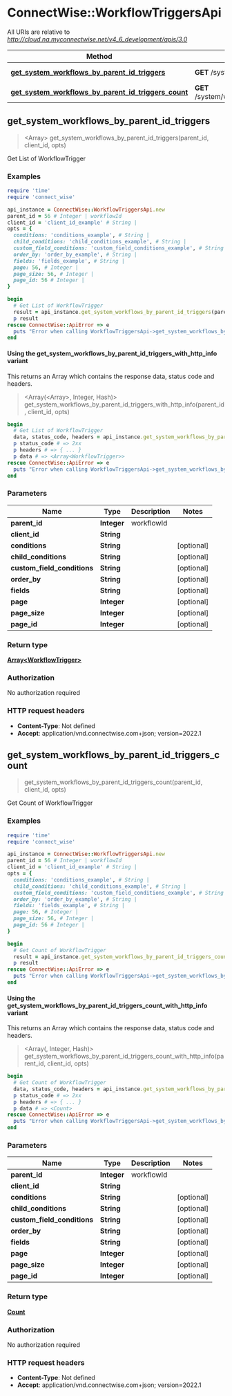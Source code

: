 # ConnectWise::WorkflowTriggersApi

All URIs are relative to *http://cloud.na.myconnectwise.net/v4_6_development/apis/3.0*

| Method | HTTP request | Description |
| ------ | ------------ | ----------- |
| [**get_system_workflows_by_parent_id_triggers**](WorkflowTriggersApi.md#get_system_workflows_by_parent_id_triggers) | **GET** /system/workflows/{parentId}/triggers | Get List of WorkflowTrigger |
| [**get_system_workflows_by_parent_id_triggers_count**](WorkflowTriggersApi.md#get_system_workflows_by_parent_id_triggers_count) | **GET** /system/workflows/{parentId}/triggers/count | Get Count of WorkflowTrigger |


## get_system_workflows_by_parent_id_triggers

> <Array<WorkflowTrigger>> get_system_workflows_by_parent_id_triggers(parent_id, client_id, opts)

Get List of WorkflowTrigger

### Examples

```ruby
require 'time'
require 'connect_wise'

api_instance = ConnectWise::WorkflowTriggersApi.new
parent_id = 56 # Integer | workflowId
client_id = 'client_id_example' # String | 
opts = {
  conditions: 'conditions_example', # String | 
  child_conditions: 'child_conditions_example', # String | 
  custom_field_conditions: 'custom_field_conditions_example', # String | 
  order_by: 'order_by_example', # String | 
  fields: 'fields_example', # String | 
  page: 56, # Integer | 
  page_size: 56, # Integer | 
  page_id: 56 # Integer | 
}

begin
  # Get List of WorkflowTrigger
  result = api_instance.get_system_workflows_by_parent_id_triggers(parent_id, client_id, opts)
  p result
rescue ConnectWise::ApiError => e
  puts "Error when calling WorkflowTriggersApi->get_system_workflows_by_parent_id_triggers: #{e}"
end
```

#### Using the get_system_workflows_by_parent_id_triggers_with_http_info variant

This returns an Array which contains the response data, status code and headers.

> <Array(<Array<WorkflowTrigger>>, Integer, Hash)> get_system_workflows_by_parent_id_triggers_with_http_info(parent_id, client_id, opts)

```ruby
begin
  # Get List of WorkflowTrigger
  data, status_code, headers = api_instance.get_system_workflows_by_parent_id_triggers_with_http_info(parent_id, client_id, opts)
  p status_code # => 2xx
  p headers # => { ... }
  p data # => <Array<WorkflowTrigger>>
rescue ConnectWise::ApiError => e
  puts "Error when calling WorkflowTriggersApi->get_system_workflows_by_parent_id_triggers_with_http_info: #{e}"
end
```

### Parameters

| Name | Type | Description | Notes |
| ---- | ---- | ----------- | ----- |
| **parent_id** | **Integer** | workflowId |  |
| **client_id** | **String** |  |  |
| **conditions** | **String** |  | [optional] |
| **child_conditions** | **String** |  | [optional] |
| **custom_field_conditions** | **String** |  | [optional] |
| **order_by** | **String** |  | [optional] |
| **fields** | **String** |  | [optional] |
| **page** | **Integer** |  | [optional] |
| **page_size** | **Integer** |  | [optional] |
| **page_id** | **Integer** |  | [optional] |

### Return type

[**Array&lt;WorkflowTrigger&gt;**](WorkflowTrigger.md)

### Authorization

No authorization required

### HTTP request headers

- **Content-Type**: Not defined
- **Accept**: application/vnd.connectwise.com+json; version=2022.1


## get_system_workflows_by_parent_id_triggers_count

> <Count> get_system_workflows_by_parent_id_triggers_count(parent_id, client_id, opts)

Get Count of WorkflowTrigger

### Examples

```ruby
require 'time'
require 'connect_wise'

api_instance = ConnectWise::WorkflowTriggersApi.new
parent_id = 56 # Integer | workflowId
client_id = 'client_id_example' # String | 
opts = {
  conditions: 'conditions_example', # String | 
  child_conditions: 'child_conditions_example', # String | 
  custom_field_conditions: 'custom_field_conditions_example', # String | 
  order_by: 'order_by_example', # String | 
  fields: 'fields_example', # String | 
  page: 56, # Integer | 
  page_size: 56, # Integer | 
  page_id: 56 # Integer | 
}

begin
  # Get Count of WorkflowTrigger
  result = api_instance.get_system_workflows_by_parent_id_triggers_count(parent_id, client_id, opts)
  p result
rescue ConnectWise::ApiError => e
  puts "Error when calling WorkflowTriggersApi->get_system_workflows_by_parent_id_triggers_count: #{e}"
end
```

#### Using the get_system_workflows_by_parent_id_triggers_count_with_http_info variant

This returns an Array which contains the response data, status code and headers.

> <Array(<Count>, Integer, Hash)> get_system_workflows_by_parent_id_triggers_count_with_http_info(parent_id, client_id, opts)

```ruby
begin
  # Get Count of WorkflowTrigger
  data, status_code, headers = api_instance.get_system_workflows_by_parent_id_triggers_count_with_http_info(parent_id, client_id, opts)
  p status_code # => 2xx
  p headers # => { ... }
  p data # => <Count>
rescue ConnectWise::ApiError => e
  puts "Error when calling WorkflowTriggersApi->get_system_workflows_by_parent_id_triggers_count_with_http_info: #{e}"
end
```

### Parameters

| Name | Type | Description | Notes |
| ---- | ---- | ----------- | ----- |
| **parent_id** | **Integer** | workflowId |  |
| **client_id** | **String** |  |  |
| **conditions** | **String** |  | [optional] |
| **child_conditions** | **String** |  | [optional] |
| **custom_field_conditions** | **String** |  | [optional] |
| **order_by** | **String** |  | [optional] |
| **fields** | **String** |  | [optional] |
| **page** | **Integer** |  | [optional] |
| **page_size** | **Integer** |  | [optional] |
| **page_id** | **Integer** |  | [optional] |

### Return type

[**Count**](Count.md)

### Authorization

No authorization required

### HTTP request headers

- **Content-Type**: Not defined
- **Accept**: application/vnd.connectwise.com+json; version=2022.1

